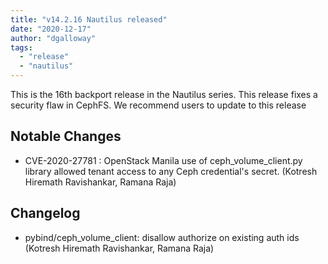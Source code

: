 ```yaml
---
title: "v14.2.16 Nautilus released"
date: "2020-12-17"
author: "dgalloway"
tags:
  - "release"
  - "nautilus"
---
```


This is the 16th backport release in the Nautilus series. This release fixes a security flaw in CephFS. We recommend users to update to this release

## Notable Changes

- CVE-2020-27781 : OpenStack Manila use of ceph\_volume\_client.py library allowed tenant access to any Ceph credential's secret. (Kotresh Hiremath Ravishankar, Ramana Raja)
    

## Changelog

- pybind/ceph\_volume\_client: disallow authorize on existing auth ids (Kotresh Hiremath Ravishankar, Ramana Raja)
